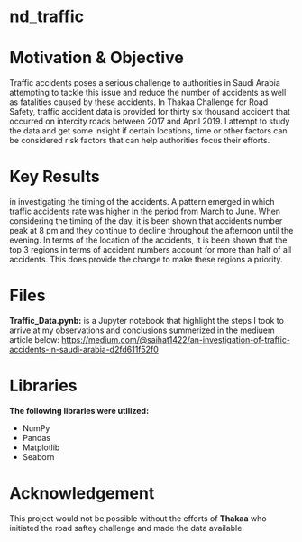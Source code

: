 # nd_traffic

# Motivation & Objective
Traffic accidents poses a serious challenge to authorities in Saudi Arabia attempting to tackle this issue and reduce the number of accidents as well as fatalities caused by these accidents. In Thakaa Challenge for Road Safety, traffic accident data is provided for thirty six thousand accident that occurred on intercity roads between 2017 and April 2019. I attempt to study the data and get some insight if certain locations, time or other factors can be considered risk factors that can help authorities focus their efforts. 

# Key Results
in investigating the timing of the accidents. A pattern emerged in which traffic accidents rate was higher in the period from March to June. When considering the timing of the day, it is been shown that accidents number peak at 8 pm and they continue to decline throughout the afternoon until the evening. In terms of the location of the accidents, it is been shown that the top 3 regions in terms of accident numbers account for more than half of all accidents. This does provide the change to make these regions a priority. 


# Files
**Traffic_Data.pynb:**
is a Jupyter notebook that highlight the steps I took to arrive at my observations and conclusions summerized in the mediuem article below:
https://medium.com/@saihat1422/an-investigation-of-traffic-accidents-in-saudi-arabia-d2fd611f52f0

# Libraries
**The following libraries were utilized:**
- NumPy
- Pandas
- Matplotlib
- Seaborn

# Acknowledgement
This project would not be possible without the efforts of **Thakaa** who initiated the road saftey challenge and made the data available.

